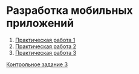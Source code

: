 # Разработка мобильных приложений

1. [Практическая работа 1](https://github.com/AndrewKom/Lesson1)
2. [Практическая работа 2](https://github.com/AndrewKom/Lesson_2)
3. [Практическая работа 3](https://github.com/AndrewKom/Lesson_3)

[Контрольное задание 3](https://github.com/AndrewKom/Lesson_3.1)

